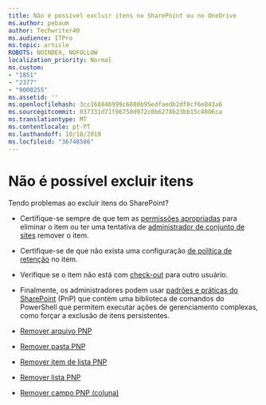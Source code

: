 ```yaml
---
title: Não é possível excluir itens no SharePoint ou no OneDrive
ms.author: pebaum
author: Techwriter40
ms.audience: ITPro
ms.topic: article
ROBOTS: NOINDEX, NOFOLLOW
localization_priority: Normal
ms.custom:
- "1851"
- "2377"
- "9000255"
ms.assetid: ''
ms.openlocfilehash: 3cc168846999c6880b95edfaedb2df8cf6e843a6
ms.sourcegitcommit: 037331d71f06750d972c0b6278b23bb15c4806ca
ms.translationtype: MT
ms.contentlocale: pt-PT
ms.lasthandoff: 10/18/2019
ms.locfileid: "36748586"
---
```

# <a name="unable-to-delete-items"></a>Não é possível excluir itens

Tendo problemas ao excluir itens do SharePoint?

- Certifique-se sempre de que tem as [permissões apropriadas](https://docs.microsoft.com/sharepoint/default-sharepoint-groups) para eliminar o item ou ter uma tentativa de [administrador de conjunto de sites](https://docs.microsoft.com/sharepoint/customize-sharepoint-site-permissions#add-change-or-remove-a-site-collection-administrator) remover o item.

- Certifique-se de que não exista uma configuração [de política de retenção](https://docs.microsoft.com/office365/securitycompliance/retention-policies) no item.

- Verifique se o item não está com [check-out](https://support.office.com/article/check-out-check-in-or-discard-changes-to-files-in-a-library-7e2c12a9-a874-4393-9511-1378a700f6de) para outro usuário.

- Finalmente, os administradores podem usar [padrões e práticas do SharePoint](https://docs.microsoft.com/powershell/sharepoint/sharepoint-pnp/sharepoint-pnp-cmdlets?view=sharepoint-ps#installation) (PnP) que contém uma biblioteca de comandos do PowerShell que permitem executar ações de gerenciamento complexas, como forçar a exclusão de itens persistentes.
- [Remover arquivo PNP](https://docs.microsoft.com/powershell/module/sharepoint-pnp/remove-pnpfile?view=sharepoint-ps)
- [Remover pasta PNP](https://docs.microsoft.com/powershell/module/sharepoint-pnp/remove-pnpfolder?view=sharepoint-ps)
- [Remover item de lista PNP](https://docs.microsoft.com/powershell/module/sharepoint-pnp/remove-pnplistitem?view=sharepoint-ps)
- [Remover lista PNP](https://docs.microsoft.com/powershell/module/sharepoint-pnp/remove-pnplist?view=sharepoint-ps)
- [Remover campo PNP (coluna)](https://docs.microsoft.com/powershell/module/sharepoint-pnp/remove-pnpfield?view=sharepoint-ps)